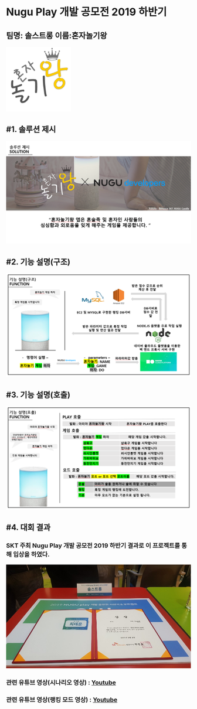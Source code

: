 Nugu Play 개발 공모전 2019 하반기
================================

팀명: 솔스트롱 이름:혼자놀기왕
------------------------------

![Alt text](/img/logo.png)

#1. 솔루션 제시
------------------------------
![Alt text](/img/img1.PNG)

#2. 기능 설명(구조)
------------------------------
![Alt text](/img/img2.PNG)

#3. 기능 설명(호출)
------------------------------
![Alt text](/img/img3.PNG)

#4. 대회 결과
------------------------------
### SKT 주최 Nugu Play 개발 공모전 2019 하반기 결과로 이 프로젝트를 통해 입상을 하였다.
![Alt text](/img/img4.JPG)


### 관련 유튜브 영상(시나리오 영상) : [Youtube](https://www.youtube.com/watch?v=DU7m2_65vrM, "google link")

### 관련 유튜브 영상(랭킹 모드 영상) : [Youtube](https://www.youtube.com/watch?v=Ba3dzjNjQvw, "Youtube link")
